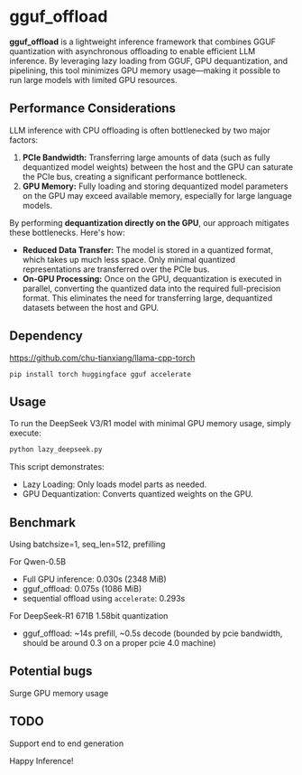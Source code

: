 # gguf_offload

**gguf_offload** is a lightweight inference framework that combines GGUF quantization with asynchronous offloading to enable efficient LLM inference. By leveraging lazy loading from GGUF, GPU dequantization, and pipelining, this tool minimizes GPU memory usage—making it possible to run large models with limited GPU resources.

## Performance Considerations

LLM inference with CPU offloading is often bottlenecked by two major factors:

1. **PCIe Bandwidth:** Transferring large amounts of data (such as fully dequantized model weights) between the host and the GPU can saturate the PCIe bus, creating a significant performance bottleneck.
2. **GPU Memory:** Fully loading and storing dequantized model parameters on the GPU may exceed available memory, especially for large language models.

By performing **dequantization directly on the GPU**, our approach mitigates these bottlenecks. Here's how:

- **Reduced Data Transfer:** The model is stored in a quantized format, which takes up much less space. Only minimal quantized representations are transferred over the PCIe bus.
- **On-GPU Processing:** Once on the GPU, dequantization is executed in parallel, converting the quantized data into the required full-precision format. This eliminates the need for transferring large, dequantized datasets between the host and GPU.

## Dependency
https://github.com/chu-tianxiang/llama-cpp-torch

`pip install torch huggingface gguf accelerate`

## Usage

To run the DeepSeek V3/R1 model with minimal GPU memory usage, simply execute:
```bash
python lazy_deepseek.py
```
This script demonstrates:

- Lazy Loading: Only loads model parts as needed.
- GPU Dequantization: Converts quantized weights on the GPU.

## Benchmark
Using batchsize=1, seq_len=512, prefilling

For Qwen-0.5B
- Full GPU inference: 0.030s (2348 MiB)
- gguf_offload: 0.075s (1086 MiB)
- sequential offload using `accelerate`: 0.293s

For DeepSeek-R1 671B 1.58bit quantization
- gguf_offload: ~14s prefill, ~0.5s decode (bounded by pcie bandwidth, should be around 0.3 on a proper pcie 4.0 machine)

## Potential bugs
Surge GPU memory usage

## TODO
Support end to end generation

Happy Inference!
